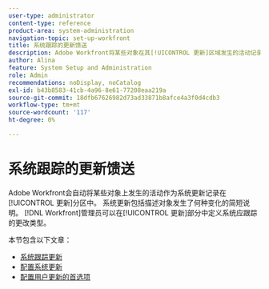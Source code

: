 ```yaml
---
user-type: administrator
content-type: reference
product-area: system-administration
navigation-topic: set-up-workfront
title: 系统跟踪的更新馈送
description: Adobe Workfront将某些对象在其[!UICONTROL 更新]区域发生的活动记录下来。 系统更新包括描述对象发生了何种变化的简短说明。 [!DNL Workfront] 管理员可以在[!UICONTROL 更新]部分中定义系统应跟踪的更改类型。
author: Alina
feature: System Setup and Administration
role: Admin
recommendations: noDisplay, noCatalog
exl-id: b43b8583-41cb-4a96-8e61-77208eaa219a
source-git-commit: 18dfb67626982d73ad33871b8afce4a3f0d4cdb3
workflow-type: tm+mt
source-wordcount: '117'
ht-degree: 0%

---
```


# 系统跟踪的更新馈送

<!--Audited: April, 2024-->

Adobe Workfront会自动将某些对象上发生的活动作为系统更新记录在[!UICONTROL 更新]分区中。 系统更新包括描述对象发生了何种变化的简短说明。 [!DNL Workfront]管理员可以在[!UICONTROL 更新]部分中定义系统应跟踪的更改类型。

本节包含以下文章：

* [系统跟踪更新](../../../administration-and-setup/set-up-workfront/system-tracked-update-feeds/system-tracked-update-feeds.md)
* [配置系统更新](../../../administration-and-setup/set-up-workfront/system-tracked-update-feeds/configure-system-updates.md)
* [配置用户更新的首选项](../../../administration-and-setup/set-up-workfront/system-tracked-update-feeds/configure-preferences-user-updates.md)
